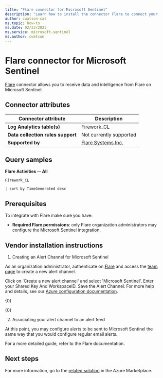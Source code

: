 ```yaml
---
title: "Flare connector for Microsoft Sentinel"
description: "Learn how to install the connector Flare to connect your data source to Microsoft Sentinel."
author: cwatson-cat
ms.topic: how-to
ms.date: 02/23/2023
ms.service: microsoft-sentinel
ms.author: cwatson
---
```


# Flare connector for Microsoft Sentinel

[Flare](https://flare.systems/platform/) connector allows you to receive data and intelligence from Flare on Microsoft Sentinel.

## Connector attributes

| Connector attribute | Description |
| --- | --- |
| **Log Analytics table(s)** | Firework_CL<br/> |
| **Data collection rules support** | Not currently supported |
| **Supported by** | [Flare Systems Inc.](https://flare.systems/company/contact/) |

## Query samples

**Flare Activities -- All**
   ```kusto
Firework_CL
 
   | sort by TimeGenerated desc
   ```



## Prerequisites

To integrate with Flare make sure you have: 

- **Required Flare permissions**: only Flare organization administrators may configure the Microsoft Sentinel integration.


## Vendor installation instructions

1. Creating an Alert Channel for Microsoft Sentinel


As an organization administrator, authenticate on [Flare](https://app.flare.systems) and access the [team page](https://app.flare.systems#/team) to create a new alert channel.


Click on 'Create a new alert channel' and select 'Microsoft Sentinel'. Enter your Shared Key And WorkspaceID. Save the Alert Channel. 
 For more help and details, see our [Azure configuration documentation](/azure/sentinel/connect-data-sources).


   {0}


   {0} 

2. Associating your alert channel to an alert feed


At this point, you may configure alerts to be sent to Microsoft Sentinel the same way that you would configure regular email alerts.


For a more detailed guide, refer to the Flare documentation.



## Next steps

For more information, go to the [related solution](https://azuremarketplace.microsoft.com/en-us/marketplace/apps/flaresystmesinc1617114736428.flare-systems-firework-sentinel?tab=Overview) in the Azure Marketplace.
